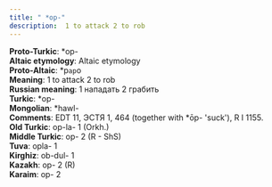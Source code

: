 ```yaml
---
title: " *op-"
description:  1 to attack 2 to rob
---
```


<strong>Proto-Turkic</strong>:  *op-<br>
<strong>Altaic etymology</strong>:  Altaic etymology<br>
<strong> Proto-Altaic</strong>:  *p`ap`o<br>
<strong>Meaning</strong>:  1 to attack 2 to rob<br>
<strong>Russian meaning</strong>:  1 нападать 2 грабить<br>
<strong>Turkic</strong>:  *op-<br>
<strong>Mongolian</strong>:  *hawl-<br>
<strong>Comments</strong>:  EDT 11, ЭСТЯ 1, 464 (together with *ōp- 'suck'), R I 1155.<br>
<strong>Old Turkic</strong>:  op-la- 1 (Orkh.)<br>
<strong>Middle Turkic</strong>:  op- 2 (R - ShS)<br>
<strong>Tuva</strong>:  opla- 1<br>
<strong>Kirghiz</strong>:  ob-dul- 1<br>
<strong>Kazakh</strong>:  op- 2 (R)<br>
<strong>Karaim</strong>:  op- 2<br>



